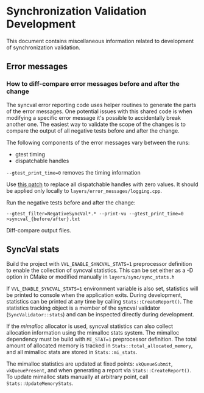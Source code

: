 # Synchronization Validation Development

This document contains miscellaneous information related to development of synchronization validation.

## Error messages

### How to diff-compare error messages before and after the change

The syncval error reporting code uses helper routines to generate the parts of the error messages. One potential issues with this shared code is when modifying a specific error message it's possible to accidentally break another one. The easiest way to validate the scope of the changes is to compare the output of all negative tests before and after the change.

The following components of the error messages vary between the runs:
* gtest timing
* dispatchable handles

`--gtest_print_time=0` removes the timing information

Use [this patch](https://github.com/user-attachments/files/18318045/remove-dispatchable-handles.patch) to replace all dispatchable handles with zero values. It should be applied only locally to `layers/error_messages/logging.cpp`.

Run the negative tests before and after the change:
```
--gtest_filter=NegativeSyncVal*.* --print-vu --gtest_print_time=0 >syncval_{before/after}.txt
```

Diff-compare output files.

## SyncVal stats

Build the project with `VVL_ENABLE_SYNCVAL_STATS=1` preprocessor definition to enable the collection of syncval statistics. This can be set either as a -D option in CMake or modified manually in `layers/sync/sync_stats.h`

If `VVL_ENABLE_SYNCVAL_STATS=1` environment variable is also set, statistics will be printed to console when the application exits. During development, statistics can be printed at any time by calling `Stats::CreateReport()`. The statistics tracking object is a member of the syncval validator (`SyncValidator::stats`) and can be inspected directly during development.

If the *mimalloc* allocator is used, syncval statistics can also collect allocation information using the mimalloc stats system. The mimalloc dependency must be build with `MI_STAT=1` preprocessor definition. The total amount of allocated memory is tracked in `Stats::total_allocated_memory`, and all mimalloc stats are stored in `Stats::mi_stats`.

The mimalloc statistics are updated at fixed points: `vkQueueSubmit`, `vkQueuePresent`, and when generating a report via `Stats::CreateReport()`. To update mimalloc stats manually at arbitrary point, call `Stats::UpdateMemoryStats`.
